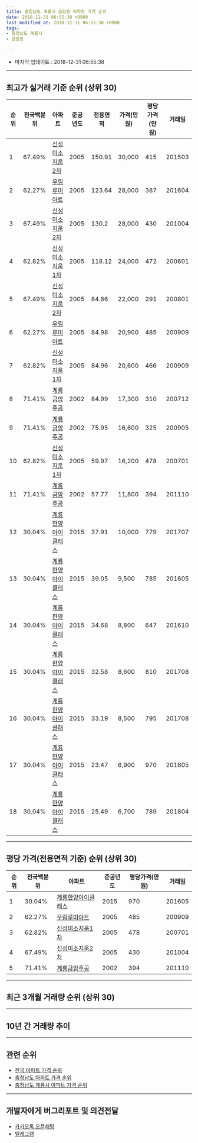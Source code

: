 ```yaml
---
title: 충청남도 계룡시 금암동 아파트 가격 순위
date: 2018-12-31 06:55:38 +0900
last_modified_at: 2018-12-31 06:55:38 +0900
tags:
- 충청남도 계룡시
- 금암동

---
```


* 마지막 업데이트 : 2018-12-31 06:55:38

---

## 최고가 실거래 기준 순위 (상위 30)


|순위|전국백분위|아파트|준공년도|전용면적|가격(만원)|평당가격(만원)|거래일|
|---|---|---|---|---|---|---|---|
|1|67.49%|[신성미소지움2차](https://search.naver.com/search.naver?query=%EC%B6%A9%EC%B2%AD%EB%82%A8%EB%8F%84+%EA%B3%84%EB%A3%A1%EC%8B%9C+%EA%B8%88%EC%95%94%EB%8F%99+%EC%8B%A0%EC%84%B1%EB%AF%B8%EC%86%8C%EC%A7%80%EC%9B%802%EC%B0%A8)|2005|150.91|30,000|415|201503|
|2|62.27%|[우림루미아트](https://search.naver.com/search.naver?query=%EC%B6%A9%EC%B2%AD%EB%82%A8%EB%8F%84+%EA%B3%84%EB%A3%A1%EC%8B%9C+%EA%B8%88%EC%95%94%EB%8F%99+%EC%9A%B0%EB%A6%BC%EB%A3%A8%EB%AF%B8%EC%95%84%ED%8A%B8)|2005|123.64|28,000|387|201604|
|3|67.49%|[신성미소지움2차](https://search.naver.com/search.naver?query=%EC%B6%A9%EC%B2%AD%EB%82%A8%EB%8F%84+%EA%B3%84%EB%A3%A1%EC%8B%9C+%EA%B8%88%EC%95%94%EB%8F%99+%EC%8B%A0%EC%84%B1%EB%AF%B8%EC%86%8C%EC%A7%80%EC%9B%802%EC%B0%A8)|2005|130.2|28,000|430|201004|
|4|62.82%|[신성미소지움1차](https://search.naver.com/search.naver?query=%EC%B6%A9%EC%B2%AD%EB%82%A8%EB%8F%84+%EA%B3%84%EB%A3%A1%EC%8B%9C+%EA%B8%88%EC%95%94%EB%8F%99+%EC%8B%A0%EC%84%B1%EB%AF%B8%EC%86%8C%EC%A7%80%EC%9B%801%EC%B0%A8)|2005|118.12|24,000|472|200601|
|5|67.49%|[신성미소지움2차](https://search.naver.com/search.naver?query=%EC%B6%A9%EC%B2%AD%EB%82%A8%EB%8F%84+%EA%B3%84%EB%A3%A1%EC%8B%9C+%EA%B8%88%EC%95%94%EB%8F%99+%EC%8B%A0%EC%84%B1%EB%AF%B8%EC%86%8C%EC%A7%80%EC%9B%802%EC%B0%A8)|2005|84.86|22,000|291|200801|
|6|62.27%|[우림루미아트](https://search.naver.com/search.naver?query=%EC%B6%A9%EC%B2%AD%EB%82%A8%EB%8F%84+%EA%B3%84%EB%A3%A1%EC%8B%9C+%EA%B8%88%EC%95%94%EB%8F%99+%EC%9A%B0%EB%A6%BC%EB%A3%A8%EB%AF%B8%EC%95%84%ED%8A%B8)|2005|84.98|20,900|485|200909|
|7|62.82%|[신성미소지움1차](https://search.naver.com/search.naver?query=%EC%B6%A9%EC%B2%AD%EB%82%A8%EB%8F%84+%EA%B3%84%EB%A3%A1%EC%8B%9C+%EA%B8%88%EC%95%94%EB%8F%99+%EC%8B%A0%EC%84%B1%EB%AF%B8%EC%86%8C%EC%A7%80%EC%9B%801%EC%B0%A8)|2005|84.96|20,600|466|200909|
|8|71.41%|[계룡금암주공](https://search.naver.com/search.naver?query=%EC%B6%A9%EC%B2%AD%EB%82%A8%EB%8F%84+%EA%B3%84%EB%A3%A1%EC%8B%9C+%EA%B8%88%EC%95%94%EB%8F%99+%EA%B3%84%EB%A3%A1%EA%B8%88%EC%95%94%EC%A3%BC%EA%B3%B5)|2002|84.99|17,300|310|200712|
|9|71.41%|[계룡금암주공](https://search.naver.com/search.naver?query=%EC%B6%A9%EC%B2%AD%EB%82%A8%EB%8F%84+%EA%B3%84%EB%A3%A1%EC%8B%9C+%EA%B8%88%EC%95%94%EB%8F%99+%EA%B3%84%EB%A3%A1%EA%B8%88%EC%95%94%EC%A3%BC%EA%B3%B5)|2002|75.95|16,600|325|200905|
|10|62.82%|[신성미소지움1차](https://search.naver.com/search.naver?query=%EC%B6%A9%EC%B2%AD%EB%82%A8%EB%8F%84+%EA%B3%84%EB%A3%A1%EC%8B%9C+%EA%B8%88%EC%95%94%EB%8F%99+%EC%8B%A0%EC%84%B1%EB%AF%B8%EC%86%8C%EC%A7%80%EC%9B%801%EC%B0%A8)|2005|59.97|16,200|478|200701|
|11|71.41%|[계룡금암주공](https://search.naver.com/search.naver?query=%EC%B6%A9%EC%B2%AD%EB%82%A8%EB%8F%84+%EA%B3%84%EB%A3%A1%EC%8B%9C+%EA%B8%88%EC%95%94%EB%8F%99+%EA%B3%84%EB%A3%A1%EA%B8%88%EC%95%94%EC%A3%BC%EA%B3%B5)|2002|57.77|11,800|394|201110|
|12|30.04%|[계룡한양아이클래스](https://search.naver.com/search.naver?query=%EC%B6%A9%EC%B2%AD%EB%82%A8%EB%8F%84+%EA%B3%84%EB%A3%A1%EC%8B%9C+%EA%B8%88%EC%95%94%EB%8F%99+%EA%B3%84%EB%A3%A1%ED%95%9C%EC%96%91%EC%95%84%EC%9D%B4%ED%81%B4%EB%9E%98%EC%8A%A4)|2015|37.91|10,000|779|201707|
|13|30.04%|[계룡한양아이클래스](https://search.naver.com/search.naver?query=%EC%B6%A9%EC%B2%AD%EB%82%A8%EB%8F%84+%EA%B3%84%EB%A3%A1%EC%8B%9C+%EA%B8%88%EC%95%94%EB%8F%99+%EA%B3%84%EB%A3%A1%ED%95%9C%EC%96%91%EC%95%84%EC%9D%B4%ED%81%B4%EB%9E%98%EC%8A%A4)|2015|39.05|9,500|785|201605|
|14|30.04%|[계룡한양아이클래스](https://search.naver.com/search.naver?query=%EC%B6%A9%EC%B2%AD%EB%82%A8%EB%8F%84+%EA%B3%84%EB%A3%A1%EC%8B%9C+%EA%B8%88%EC%95%94%EB%8F%99+%EA%B3%84%EB%A3%A1%ED%95%9C%EC%96%91%EC%95%84%EC%9D%B4%ED%81%B4%EB%9E%98%EC%8A%A4)|2015|34.68|8,800|647|201610|
|15|30.04%|[계룡한양아이클래스](https://search.naver.com/search.naver?query=%EC%B6%A9%EC%B2%AD%EB%82%A8%EB%8F%84+%EA%B3%84%EB%A3%A1%EC%8B%9C+%EA%B8%88%EC%95%94%EB%8F%99+%EA%B3%84%EB%A3%A1%ED%95%9C%EC%96%91%EC%95%84%EC%9D%B4%ED%81%B4%EB%9E%98%EC%8A%A4)|2015|32.58|8,600|810|201708|
|16|30.04%|[계룡한양아이클래스](https://search.naver.com/search.naver?query=%EC%B6%A9%EC%B2%AD%EB%82%A8%EB%8F%84+%EA%B3%84%EB%A3%A1%EC%8B%9C+%EA%B8%88%EC%95%94%EB%8F%99+%EA%B3%84%EB%A3%A1%ED%95%9C%EC%96%91%EC%95%84%EC%9D%B4%ED%81%B4%EB%9E%98%EC%8A%A4)|2015|33.19|8,500|795|201708|
|17|30.04%|[계룡한양아이클래스](https://search.naver.com/search.naver?query=%EC%B6%A9%EC%B2%AD%EB%82%A8%EB%8F%84+%EA%B3%84%EB%A3%A1%EC%8B%9C+%EA%B8%88%EC%95%94%EB%8F%99+%EA%B3%84%EB%A3%A1%ED%95%9C%EC%96%91%EC%95%84%EC%9D%B4%ED%81%B4%EB%9E%98%EC%8A%A4)|2015|23.47|6,900|970|201605|
|18|30.04%|[계룡한양아이클래스](https://search.naver.com/search.naver?query=%EC%B6%A9%EC%B2%AD%EB%82%A8%EB%8F%84+%EA%B3%84%EB%A3%A1%EC%8B%9C+%EA%B8%88%EC%95%94%EB%8F%99+%EA%B3%84%EB%A3%A1%ED%95%9C%EC%96%91%EC%95%84%EC%9D%B4%ED%81%B4%EB%9E%98%EC%8A%A4)|2015|25.49|6,700|789|201804|


---

## 평당 가격(전용면적 기준) 순위 (상위 30)


|순위|전국백분위|아파트|준공년도|평당가격(만원)|거래일|
|---|---|---|---|---|---|
|1|30.04%|[계룡한양아이클래스](https://search.naver.com/search.naver?query=%EC%B6%A9%EC%B2%AD%EB%82%A8%EB%8F%84+%EA%B3%84%EB%A3%A1%EC%8B%9C+%EA%B8%88%EC%95%94%EB%8F%99+%EA%B3%84%EB%A3%A1%ED%95%9C%EC%96%91%EC%95%84%EC%9D%B4%ED%81%B4%EB%9E%98%EC%8A%A4)|2015|970|201605|
|2|62.27%|[우림루미아트](https://search.naver.com/search.naver?query=%EC%B6%A9%EC%B2%AD%EB%82%A8%EB%8F%84+%EA%B3%84%EB%A3%A1%EC%8B%9C+%EA%B8%88%EC%95%94%EB%8F%99+%EC%9A%B0%EB%A6%BC%EB%A3%A8%EB%AF%B8%EC%95%84%ED%8A%B8)|2005|485|200909|
|3|62.82%|[신성미소지움1차](https://search.naver.com/search.naver?query=%EC%B6%A9%EC%B2%AD%EB%82%A8%EB%8F%84+%EA%B3%84%EB%A3%A1%EC%8B%9C+%EA%B8%88%EC%95%94%EB%8F%99+%EC%8B%A0%EC%84%B1%EB%AF%B8%EC%86%8C%EC%A7%80%EC%9B%801%EC%B0%A8)|2005|478|200701|
|4|67.49%|[신성미소지움2차](https://search.naver.com/search.naver?query=%EC%B6%A9%EC%B2%AD%EB%82%A8%EB%8F%84+%EA%B3%84%EB%A3%A1%EC%8B%9C+%EA%B8%88%EC%95%94%EB%8F%99+%EC%8B%A0%EC%84%B1%EB%AF%B8%EC%86%8C%EC%A7%80%EC%9B%802%EC%B0%A8)|2005|430|201004|
|5|71.41%|[계룡금암주공](https://search.naver.com/search.naver?query=%EC%B6%A9%EC%B2%AD%EB%82%A8%EB%8F%84+%EA%B3%84%EB%A3%A1%EC%8B%9C+%EA%B8%88%EC%95%94%EB%8F%99+%EA%B3%84%EB%A3%A1%EA%B8%88%EC%95%94%EC%A3%BC%EA%B3%B5)|2002|394|201110|


---

## 최근 3개월 거래량 순위 (상위 30)


<div style="width:100%;">
    <canvas id="deal_count_ranking" height="250"></canvas>
</div>


<script>
new Chart(document.getElementById("deal_count_ranking"), {
    type: 'horizontalBar',
    data: {
        labels: ['계룡금암주공', '신성미소지움1차', '신성미소지움2차', '우림루미아트'],
        datasets: [{
            label: '실거래 수',
            data: [6, 5, 5, 4],
            borderColor: "rgba(255, 0, 128, 1)",
            backgroundColor: "rgba(255, 0, 128, 0.5)",
            fill: false,
        }]
    },
    options: {
        responsive: true,
        title: {
            display: true,
            text: '최근 3개월 거래량 순위'
        },
        tooltips: {
            mode: 'index',
            intersect: false,
            callbacks: {
                title: function(tooltipItems, data) {
                    return "실거래 수:";
                },
                label: function(tooltipItem, data) {
                    return data.labels[tooltipItem.index] + ": " + tooltipItem.xLabel;
                }
            }
        },
        hover: {
            mode: 'nearest',
            intersect: true
        },
        scales: {
            xAxes: [{
                display: true,
                scaleLabel: {
                    display: true,
                    labelString: '실거래 수'
                },
                ticks: {
                    suggestedMin: 0,
                }
            }],
            yAxes: [{
                display: true,
                ticks: {
                    autoSkip: false,
                    callback: function(value, index, values) {
                        if (value.length > 15)
                            return value.substr(0, 13) + "...";
                        else
                            return value;
                    }
                },
                scaleLabel: {
                    display: false,
                }
            }]
        }
    }
});

</script>


---

## 10년 간 거래량 추이


<div style="width:100%;">
    <canvas id="deal_progress" height="250"></canvas>
</div>

<script>
new Chart(document.getElementById("deal_progress"), {
    type: 'line',
    data: {
        labels: ['200812','200901','200902','200903','200904','200905','200906','200907','200908','200909','200910','200911','200912','201001','201002','201003','201004','201005','201006','201007','201008','201009','201010','201011','201012','201101','201102','201103','201104','201105','201106','201107','201108','201109','201110','201111','201112','201201','201202','201203','201204','201205','201206','201207','201208','201209','201210','201211','201212','201301','201302','201303','201304','201305','201306','201307','201308','201309','201310','201311','201312','201401','201402','201403','201404','201405','201406','201407','201408','201409','201410','201411','201412','201501','201502','201503','201504','201505','201506','201507','201508','201509','201510','201511','201512','201601','201602','201603','201604','201605','201606','201607','201608','201609','201610','201611','201612','201701','201702','201703','201704','201705','201706','201707','201708','201709','201710','201711','201712','201801','201802','201803','201804','201805','201806','201807','201808','201809','201810','201811','201812'],
        datasets: [{
            label: '실거래 수',
            pointRadius: 1,
            data: [5, 8, 11, 14, 26, 17, 25, 32, 27, 34, 18, 26, 22, 26, 21, 20, 23, 25, 14, 21, 25, 28, 43, 41, 47, 33, 33, 31, 22, 29, 29, 23, 29, 16, 25, 20, 21, 13, 20, 14, 14, 5, 11, 7, 9, 6, 17, 14, 15, 17, 17, 20, 14, 17, 14, 7, 15, 19, 15, 17, 22, 12, 21, 12, 17, 7, 8, 9, 11, 14, 15, 11, 13, 12, 8, 12, 11, 10, 12, 11, 24, 28, 22, 15, 14, 20, 16, 19, 14, 14, 31, 13, 11, 20, 116, 21, 18, 15, 13, 19, 9, 13, 30, 27, 48, 30, 11, 18, 9, 11, 10, 4, 16, 12, 4, 9, 11, 15, 9, 8, 3],
            borderColor: "rgba(255, 201, 14, 1)",
            backgroundColor: "rgba(255, 201, 14, 0.5)",
            fill: true,
        }]
    },
    options: {
        responsive: true,
        title: {
            display: true,
            text: '10년간 거래량 추이'
        },
        tooltips: {
            mode: 'index',
            intersect: false,
        },
        hover: {
            mode: 'nearest',
            intersect: true
        },
        scales: {
            xAxes: [{
                display: true,
                scaleLabel: {
                    display: true,
                    labelString: '년/월'
                }
            }],
            yAxes: [{
                display: true,
                ticks: {
                    suggestedMin: 0,
                },
                scaleLabel: {
                    display: true,
                    labelString: '실거래 수'
                }
            }]
        }
    }
});

</script>


---

## 관련 순위

- [전국 아파트 가격 순위](https://inasie.github.io/apt-ranking/전국)
- [충청남도 아파트 가격 순위](https://inasie.github.io/apt-ranking/충청남도)
- [충청남도 계룡시 아파트 가격 순위](https://inasie.github.io/apt-ranking/충청남도-계룡시)


---

## 개발자에게 버그리포트 및 의견전달

- [카카오톡 오픈채팅](https://open.kakao.com/o/gLJUAP4)
- [텔레그램](https://t.me/inasie)

